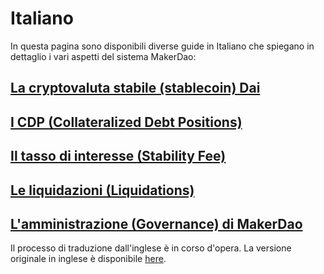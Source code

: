 # Italiano

In questa pagina sono disponibili diverse guide in Italiano che spiegano in dettaglio i vari aspetti del sistema MakerDao:

## [La cryptovaluta stabile \(stablecoin\) Dai](dai.md)

## [I CDP \(Collateralized Debt Positions\)](https://github.com/makerdao/community/tree/652b19651c8222479599e00c8ab0bbcf29441428/faqs/it/cdp.md)

## [Il tasso di interesse \(Stability Fee\)](https://github.com/makerdao/community/tree/652b19651c8222479599e00c8ab0bbcf29441428/faqs/it/stability-fee.md)

## [Le liquidazioni \(Liquidations\)](https://github.com/makerdao/community/tree/652b19651c8222479599e00c8ab0bbcf29441428/faqs/it/liquidation.md)

## [L'amministrazione \(Governance\) di MakerDao](governance.md)

Il processo di traduzione dall'inglese è in corso d'opera. La versione originale in inglese è disponibile [here](../).

